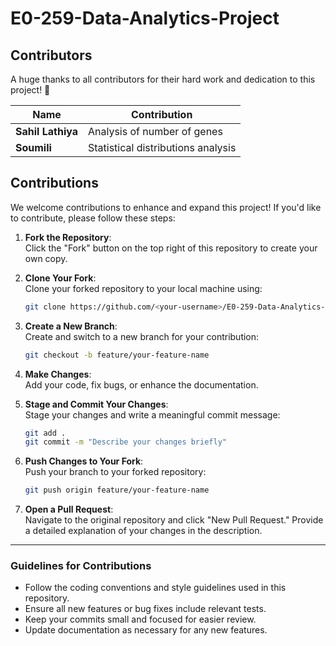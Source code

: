 # E0-259-Data-Analytics-Project


## Contributors

A huge thanks to all contributors for their hard work and dedication to this project! 🎉

| Name            | Contribution             |
|-----------------|--------------------------|
| **Sahil Lathiya** | Analysis of number of genes |
| **Soumili**      | Statistical distributions analysis |




## Contributions

We welcome contributions to enhance and expand this project! If you'd like to contribute, please follow these steps:

1. **Fork the Repository**:  
   Click the "Fork" button on the top right of this repository to create your own copy.

2. **Clone Your Fork**:  
   Clone your forked repository to your local machine using:  
   ```bash
   git clone https://github.com/<your-username>/E0-259-Data-Analytics-Project.git
   ```

3. **Create a New Branch**:  
   Create and switch to a new branch for your contribution:  
   ```bash
   git checkout -b feature/your-feature-name
   ```

4. **Make Changes**:  
   Add your code, fix bugs, or enhance the documentation.

5. **Stage and Commit Your Changes**:  
   Stage your changes and write a meaningful commit message:  
   ```bash
   git add .
   git commit -m "Describe your changes briefly"
   ```

6. **Push Changes to Your Fork**:  
   Push your branch to your forked repository:  
   ```bash
   git push origin feature/your-feature-name
   ```

7. **Open a Pull Request**:  
   Navigate to the original repository and click "New Pull Request." Provide a detailed explanation of your changes in the description.

---

### Guidelines for Contributions
- Follow the coding conventions and style guidelines used in this repository.
- Ensure all new features or bug fixes include relevant tests.
- Keep your commits small and focused for easier review.
- Update documentation as necessary for any new features.
